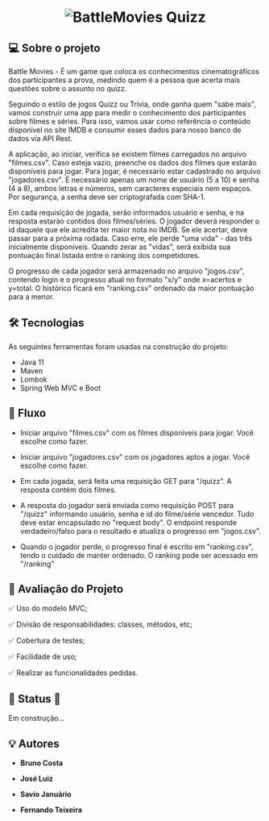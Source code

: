 <h1 align="center">
    <img alt="BattleMovies Quizz" title="#Battle Movies Quizz" src="../Battle_Movies-main/banner.png" />
</h1>

## 💻 Sobre o projeto

Battle Movies - É um game que coloca os conhecimentos cinematográficos dos participantes a prova,
medindo quem é a pessoa que acerta mais questões sobre o assunto no quizz.

Seguindo o estilo de jogos Quizz ou Trivia, onde ganha quem "sabe mais", vamos construir uma app para medir o conhecimento dos participantes sobre filmes e séries. Para isso, vamos usar como referência o conteúdo disponível no site IMDB e consumir esses dados para nosso banco de dados via API Rest.

A aplicação, ao iniciar, verifica se existem filmes carregados no arquivo "filmes.csv". Caso esteja vazio, preenche os dados dos filmes que estarão disponíveis para jogar. Para jogar, é necessário estar cadastrado no arquivo "jogadores.csv". É necessário apenas um nome de usuário (5 a 10) e senha (4 a 8), ambos letras e números, sem caracteres especiais nem espaços. Por segurança, a senha deve ser criptografada com SHA-1.

Em cada requisição de jogada, serão informados usuário e senha, e na resposta estarão contidos dois filmes/séries. O jogador deverá responder o id daquele que ele acredita ter maior nota no IMDB. Se ele acertar, deve passar para a próxima rodada. Caso erre, ele perde "uma vida" - das três inicialmente disponíveis. Quando zerar as "vidas", será exibida sua pontuação final listada entre o ranking dos competidores.

O progresso de cada jogador será armazenado no arquivo "jogos.csv", contendo login e o progresso atual no formato "x/y" onde x=acertos e y=total. O histórico ficará em "ranking.csv" ordenado da maior pontuação para a menor.

## 🛠 Tecnologias

As seguintes ferramentas foram usadas na construção do projeto:

- Java 11
- Maven
- Lombok
- Spring Web MVC e Boot

## 🚀 Fluxo

* Iniciar arquivo "filmes.csv" com os filmes disponíveis para jogar. Você escolhe como fazer.


* Iniciar arquivo "jogadores.csv" com os jogadores aptos a jogar. Você escolhe como fazer.


* Em cada jogada, será feita uma requisição GET para "/quizz". A resposta contém dois filmes.


* A resposta do jogador será enviada como requisição POST para "/quizz" informando usuário, senha e id do filme/série vencedor. Tudo deve estar encapsulado no "request body". O endpoint responde verdadeiro/falso para o resultado e atualiza o progresso em "jogos.csv".


* Quando o jogador perde, o progresso final é escrito em "ranking.csv", tendo o cuidado de manter ordenado. O ranking pode ser acessado em "/ranking"

## 📝 Avaliação do Projeto

✅ Uso do modelo MVC;

✅ Divisão de responsabilidades: classes, métodos, etc;

✅ Cobertura de testes;

✅ Facilidade de uso;

✅ Realizar as funcionalidades pedidas.

## 🚧 Status 🚧

Em construção...

## 💡 Autores

* **Bruno Costa**

* **José Luiz**

* **Savio Januário**

* **Fernando Teixeira**

